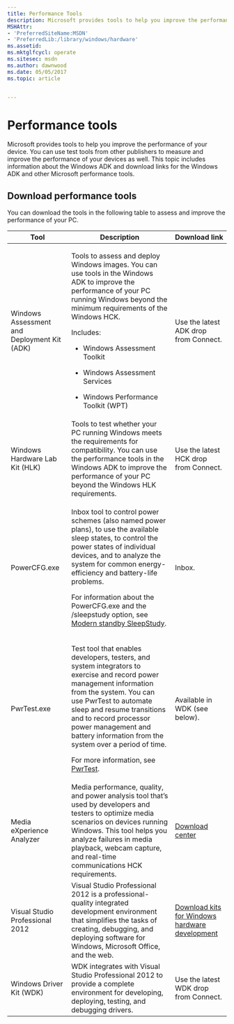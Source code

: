 ```yaml
---
title: Performance Tools
description: Microsoft provides tools to help you improve the performance of your device.
MSHAttr:
- 'PreferredSiteName:MSDN'
- 'PreferredLib:/library/windows/hardware'
ms.assetid: 
ms.mktglfcycl: operate
ms.sitesec: msdn
ms.author: dawnwood
ms.date: 05/05/2017
ms.topic: article


---
```


# Performance tools

Microsoft provides tools to help you improve the performance of your device. You can use test tools from other publishers to measure and improve the performance of your devices as well. This topic includes information about the Windows ADK and download links for the Windows ADK and other Microsoft performance tools.

## Download performance tools

You can download the tools in the following table to assess and improve the performance of your PC.

<table>
<thead>
<tr class="header">
<th><strong>Tool</strong></th>
<th><strong>Description</strong></th>
<th><strong>Download link</strong></th>
</tr>
</thead>
<tbody>
<tr class="odd">
<td>Windows Assessment and Deployment Kit (ADK)</td>
<td><p>Tools to assess and deploy Windows images. You can use tools in the Windows ADK to improve the performance of your PC running Windows beyond the minimum requirements of the Windows HCK.</p>
<p>Includes:</p>
<ul>
<li><p>Windows Assessment Toolkit</p></li>
<li><p>Windows Assessment Services</p></li>
<li><p>Windows Performance Toolkit (WPT)</p></li>
</ul></td>
<td>Use the latest ADK drop from Connect.</td>
</tr>
<tr class="even">
<td>Windows Hardware Lab Kit (HLK)</td>
<td>Tools to test whether your PC running Windows meets the requirements for compatibility. You can use the performance tools in the Windows ADK to improve the performance of your PC beyond the Windows HLK requirements.</td>
<td>Use the latest HCK drop from Connect.</td>
</tr>
<tr class="odd">
<td>PowerCFG.exe</td>
<td><p>Inbox tool to control power schemes (also named power plans), to use the available sleep states, to control the power states of individual devices, and to analyze the system for common energy-efficiency and battery-life problems.</p>
<p>For information about the PowerCFG.exe and the /sleepstudy option, see <a href="https://msdn.microsoft.com/en-us/windows/hardware/commercialize/design/device-experiences/modern-standby-sleepstudy" data-raw-source="[Modern standby SleepStudy](https://msdn.microsoft.com/en-us/windows/hardware/commercialize/design/device-experiences/modern-standby-sleepstudy)">Modern standby SleepStudy</a>.</p></td>
<td>Inbox.</td>
</tr>
<tr class="even">
<td>PwrTest.exe</td>
<td><p>Test tool that enables developers, testers, and system integrators to exercise and record power management information from the system. You can use PwrTest to automate sleep and resume transitions and to record processor power management and battery information from the system over a period of time.</p>
<p>For more information, see <a href="https://docs.microsoft.com/en-us/windows-hardware/drivers/devtest/pwrtest" data-raw-source="[PwrTest](https://docs.microsoft.com/en-us/windows-hardware/drivers/devtest/pwrtest)">PwrTest</a>.</p></td>
<td>Available in WDK (see below).</td>
</tr>
<tr class="odd">
<td>Media eXperience Analyzer</td>
<td>Media performance, quality, and power analysis tool that’s used by developers and testers to optimize media scenarios on devices running Windows. This tool helps you analyze failures in media playback, webcam capture, and real-time communications HCK requirements.</td>
<td><a href="http://www.microsoft.com/en-us/download/details.aspx?id=43105" data-raw-source="[Download center](http://www.microsoft.com/en-us/download/details.aspx?id=43105)">Download center</a></td>
</tr>
<tr class="even">
<td>Visual Studio Professional 2012</td>
<td>Visual Studio Professional 2012 is a professional-quality integrated development environment that simplifies the tasks of creating, debugging, and deploying software for Windows, Microsoft Office, and the web.</td>
<td><a href="https://developer.microsoft.com/en-us/windows/hardware/download-kits-windows-hardware-development" data-raw-source="[Download kits for Windows hardware development](https://developer.microsoft.com/en-us/windows/hardware/download-kits-windows-hardware-development)">Download kits for Windows hardware development</a></td>
</tr>
<tr class="odd">
<td>Windows Driver Kit (WDK)</td>
<td>WDK integrates with Visual Studio Professional 2012 to provide a complete environment for developing, deploying, testing, and debugging drivers.</td>
<td>Use the latest WDK drop from Connect.</td>
</tr>
</tbody>
</table>


